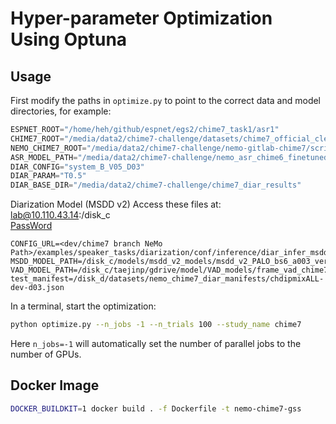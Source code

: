 # Hyper-parameter Optimization Using Optuna

## Usage

First modify the paths in `optimize.py` to point to the correct data and model directories, for example:
```python
ESPNET_ROOT="/home/heh/github/espnet/egs2/chime7_task1/asr1"
CHIME7_ROOT="/media/data2/chime7-challenge/datasets/chime7_official_cleaned_v2"
NEMO_CHIME7_ROOT="/media/data2/chime7-challenge/nemo-gitlab-chime7/scripts/chime7"
ASR_MODEL_PATH="/media/data2/chime7-challenge/nemo_asr_chime6_finetuned_rnnt/checkpoints/rno_chime7_chime6_ft_ptDataSetasrset3_frontend_nemoGSSv1_prec32_layers24_heads8_conv5_d1024_dlayers2_dsize640_bs128_adamw_CosineAnnealing_lr0.0001_wd1e-2_spunigram1024.nemo"
DIAR_CONFIG="system_B_V05_D03"
DIAR_PARAM="T0.5"
DIAR_BASE_DIR="/media/data2/chime7-challenge/chime7_diar_results"
```

Diarization Model (MSDD v2) 
Access these files at:   
lab@10.110.43.14:/disk_c  
[PassWord](https://docs.google.com/document/d/1IT07_3YkgshtMGrBLW6vrUjRBl_LwaFlseQBjELhZAY/edit?usp=sharing)
```
CONFIG_URL=<dev/chime7 branch NeMo Path>/examples/speaker_tasks/diarization/conf/inference/diar_infer_msdd_v2.yaml
MSDD_MODEL_PATH=/disk_c/models/msdd_v2_models/msdd_v2_PALO_bs6_a003_version6_e53.ckpt
VAD_MODEL_PATH=/disk_c/taejinp/gdrive/model/VAD_models/frame_vad_chime7_acrobat.nemo
test_manifest=/disk_d/datasets/nemo_chime7_diar_manifests/chdipmixALL-dev-d03.json
```

In a terminal, start the optimization:
```bash
python optimize.py --n_jobs -1 --n_trials 100 --study_name chime7
```
Here `n_jobs=-1` will automatically set the number of parallel jobs to the number of GPUs.


## Docker Image

```bash
DOCKER_BUILDKIT=1 docker build . -f Dockerfile -t nemo-chime7-gss
```
